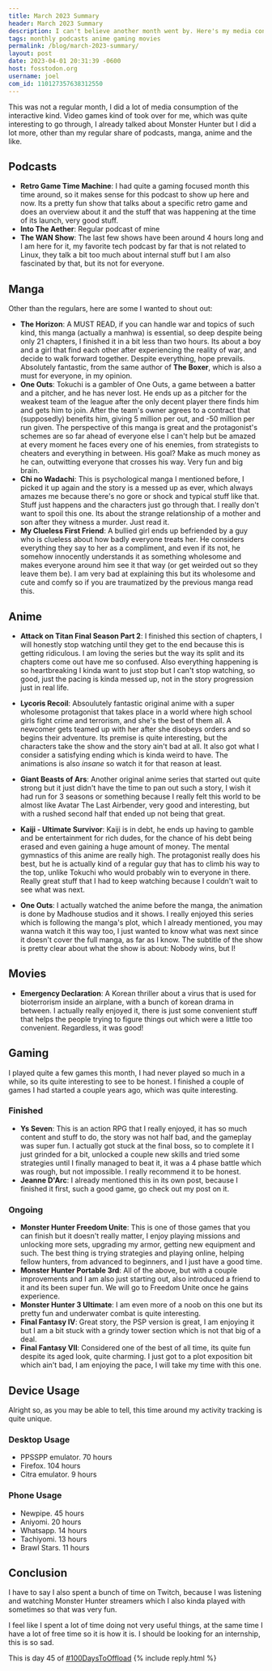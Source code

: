 ```yaml
---
title: March 2023 Summary
header: March 2023 Summary
description: I can't believe another month went by. Here's my media consumption this time around! March was a crazy month indeed.
tags: monthly podcasts anime gaming movies
permalink: /blog/march-2023-summary/
layout: post
date: 2023-04-01 20:31:39 -0600
host: fosstodon.org
username: joel
com_id: 110127357638312550
---
```


This was not a regular month, I did a lot of media consumption of the interactive kind. Video games kind of took over for me, which was quite interesting to go through, I already talked about Monster Hunter but I did a lot more, other than my regular share of podcasts, manga, anime and the like.

## Podcasts

- **Retro Game Time Machine**: I had quite a gaming focused month this time around, so it makes sense for this podcast to show up here and now. Its a pretty fun show that talks about a specific retro game and does an overview about it and the stuff that was happening at the time of its launch, very good stuff.
- **Into The Aether**: Regular podcast of mine
- **The WAN Show**: The last few shows have been around 4 hours long and I am here for it, my favorite tech podcast by far that is not related to Linux, they talk a bit too much about internal stuff but I am also fascinated by that, but its not for everyone.

## Manga

Other than the regulars, here are some I wanted to shout out:

- **The Horizon**: A MUST READ, if you can handle war and topics of such kind, this manga (actually a manhwa) is essential, so deep despite being only 21 chapters, I finished it in a bit less than two hours. Its about a boy and a girl that find each other after experiencing the reality of war, and decide to walk forward together. Despite everything, hope prevails. Absolutely fantastic, from the same author of **The Boxer**, which is also a must for everyone, in my opinion.
- **One Outs**: Tokuchi is a gambler of One Outs, a game between a batter and a pitcher, and he has never lost. He ends up as a pitcher for the weakest team of the league after the only decent player there finds him and gets him to join. After the team's owner agrees to a contract that (supposedly) benefits him, giving 5 million per out, and -50 million per run given. The perspective of this manga is great and the protagonist's schemes are so far ahead of everyone else I can't help but be amazed at every moment he faces every one of his enemies, from strategists to cheaters and everything in between. His goal? Make as much money as he can, outwitting everyone that crosses his way. Very fun and big brain.
- **Chi no Wadachi**: This is psychological manga I mentioned before, I picked it up again and the story is a messed up as ever, which always amazes me because there's no gore or shock and typical stuff like that. Stuff just happens and the characters just go through that. I really don't want to spoil this one. Its about the strange relationship of a mother and son after they witness a murder. Just read it.
- **My Clueless First Friend**: A bullied girl ends up befriended by a guy who is clueless about how badly everyone treats her. He considers everything they say to her as a compliment, and even if its not, he somehow innocently understands it as something wholesome and makes everyone around him see it that way (or get weirded out so they leave them be). I am very bad at explaining this but its wholesome and cute and comfy so if you are traumatized by the previous manga read this.

## Anime

- **Attack on Titan Final Season Part 2**: I finished this section of chapters, I will honestly stop watching until they get to the end because this is getting ridiculous. I am loving the series but the way its split and its chapters come out have me so confused. Also everything happening is so heartbreaking I kinda want to just stop but I can't stop watching, so good, just the pacing is kinda messed up, not in the story progression just in real life.

- **Lycoris Recoil**: Absoulutely fantastic original anime with a super wholesome protagonist that takes place in a world where high school girls fight crime and terrorism, and she's the best of them all. A newcomer gets teamed up with her after she disobeys orders and so begins their adventure. Its premise is quite interesting, but the characters take the show and the story ain't bad at all. It also got what I consider a satisfying ending which is kinda weird to have. The animations is also *insane* so watch it for that reason at least.

- **Giant Beasts of Ars**: Another original anime series that started out quite strong but it just didn't have the time to pan out such a story, I wish it had run for 3 seasons or something because I really felt this world to be almost like Avatar The Last Airbender, very good and interesting, but with a rushed second half that ended up not being that great.

- **Kaiji - Ultimate Survivor**: Kaiji is in debt, he ends up having to gamble and be entertainment for rich dudes, for the chance of his debt being erased and even gaining a huge amount of money. The mental gymnastics of this anime are really high. The protagonist really does his best, but he is actually kind of a regular guy that has to climb his way to the top, unlike Tokuchi who would probably win to everyone in there. Really great stuff that I had to keep watching because I couldn't wait to see what was next.

- **One Outs**: I actually watched the anime before the manga, the animation is done by Madhouse studios and it shows. I really enjoyed this series which is following the manga's plot, which I already mentioned, you may wanna watch it this way too, I just wanted to know what was next since it doesn't cover the full manga, as far as I know. The subtitle of the show is pretty clear about what the show is about: Nobody wins, but I!

## Movies

- **Emergency Declaration**: A Korean thriller about a virus that is used for bioterrorism inside an airplane, with a bunch of korean drama in between. I actually really enjoyed it, there is just some convenient stuff that helps the people trying to figure things out which were a little too convenient. Regardless, it was good!

## Gaming

I played quite a few games this month, I had never played so much in a while, so its quite interesting to see to be honest. I finished a couple of games I had started a couple years ago, which was quite interesting.

### Finished

- **Ys Seven**: This is an action RPG that I really enjoyed, it has so much content and stuff to do, the story was not half bad, and the gameplay was super fun. I actually got stuck at the final boss, so to complete it I just grinded for a bit, unlocked a couple new skills and tried some strategies until I finally managed to beat it, it was a 4 phase battle which was rough, but not impossible. I really recommend it to be honest.
- **Jeanne D'Arc**: I already mentioned this in its own post, because I finished it first, such a good game, go check out my post on it.

### Ongoing

- **Monster Hunter Freedom Unite**: This is one of those games that you can finish but it doesn't really matter, I enjoy playing missions and unlocking more sets, upgrading my armor, getting new equipment and such. The best thing is trying strategies and playing online, helping fellow hunters, from advanced to beginners, and I just have a good time.
- **Monster Hunter Portable 3rd**: All of the above, but with a couple improvements and I am also just starting out, also introduced a friend to it and its been super fun. We will go to Freedom Unite once he gains experience.
- **Monster Hunter 3 Ultimate**: I am even more of a noob on this one but its pretty fun and underwater combat is quite interesting.
- **Final Fantasy IV**: Great story, the PSP version is great, I am enjoying it but I am a bit stuck with a grindy tower section which is not that big of a deal.
- **Final Fantasy VII**: Considered one of the best of all time, its quite fun despite its aged look, quite charming. I just got to a plot exposition bit which ain't bad, I am enjoying the pace, I will take my time with this one.

## Device Usage

Alright so, as you may be able to tell, this time around my activity tracking is quite unique.

### Desktop Usage

- PPSSPP emulator. 70 hours
- Firefox. 104 hours
- Citra emulator. 9 hours

### Phone Usage

- Newpipe. 45 hours
- Aniyomi. 20 hours
- Whatsapp. 14 hours
- Tachiyomi. 13 hours
- Brawl Stars. 11 hours

## Conclusion

I have to say I also spent a bunch of time on Twitch, because I was listening and watching Monster Hunter streamers which I also kinda played with sometimes so that was very fun.

I feel like I spent a lot of time doing not very useful things, at the same time I have a lot of free time so it is how it is. I should be looking for an internship, this is so sad.

This is day 45 of [#100DaysToOffload](https://100daystooffload.com)
{% include reply.html %}
